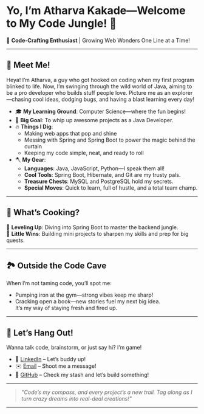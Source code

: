 # Yo, I’m Atharva Kakade—Welcome to My Code Jungle! 🌿

🌟 **Code-Crafting Enthusiast** | Growing Web Wonders One Line at a Time!

---

## 🎨 **Meet Me!**

Heya! I’m Atharva, a guy who got hooked on coding when my first program blinked to life. Now, I’m swinging through the wild world of Java, aiming to be a pro developer who builds stuff people love. Picture me as an explorer—chasing cool ideas, dodging bugs, and having a blast learning every day!

- 🎓 **My Learning Ground**: Computer Science—where the fun begins!  
- 🚀 **Big Goal**: To whip up awesome projects as a Java Developer.  
- 🔥 **Things I Dig**:  
  - Making web apps that pop and shine  
  - Messing with Spring and Spring Boot to power the magic behind the curtain  
  - Keeping my code simple, neat, and ready to roll  
- 🪓 **My Gear**:  
  - **Languages**: Java, JavaScript, Python—I speak them all!  
  - **Cool Tools**: Spring Boot, Hibernate, and Git are my trusty pals.  
  - **Treasure Chests**: MySQL and PostgreSQL hold my secrets.  
  - **Special Moves**: Quick to learn, full of hustle, and a total team champ.

---

## 🌋 **What’s Cooking?**

🌱 **Leveling Up**: Diving into Spring Boot to master the backend jungle.  
🎯 **Little Wins**: Building mini projects to sharpen my skills and prep for big quests.

---

## 🏞️ **Outside the Code Cave**

When I’m not taming code, you’ll spot me:  
- Pumping iron at the gym—strong vibes keep me sharp!  
- Cracking open a book—new stories fuel my next big idea.  
It’s my way of staying fresh and fired up.

---

## 📲 **Let’s Hang Out!**

Wanna talk code, brainstorm, or just say hi? I’m game!  
- 💼 [LinkedIn](https://www.linkedin.com/in/atharvakakade) – Let’s buddy up!  
- ✉️ [Email](mailto:kakadeatharva5@gmail.com) – Shoot me a message!  
- 🌟 [GitHub](https://github.com/atharvakakade) – Check my stash and let’s build something!  

---

> *"Code’s my compass, and every project’s a new trail. Tag along as I turn crazy dreams into real-deal creations!"*

---

